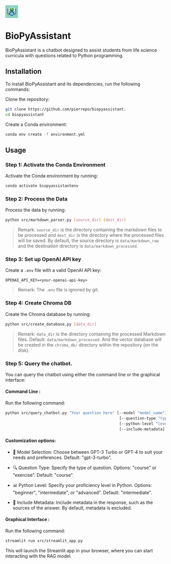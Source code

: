 
<div style="display: flex; align-items: left;">
  <img src="data/logo.webp" alt="Logo" width="40" height="40">
</div>

# BioPyAssistant

BioPyAssistant is a chatbot designed to assist students from life science curricula with questions related to Python programming.


## Installation

To install BioPyAssistant and its dependencies, run the following commands:

Clone the repository:

```bash
git clone https://github.com/pierrepo/biopyassistant.
cd biopyassistant
```

Create a Conda environment:

```bash
conda env create -f environment.yml
```


## Usage

### Step 1: Activate the Conda Environment

Activate the Conda environment by running:

```bash
conda activate biopyassistantenv
```

### Step 2: Process the Data

Process the data by running:

```bash
python src/markdown_parser.py [source_dir] [dest_dir]
```

> Remark: `source_dir` is the directory containing the markdown files to be processed and `dest_dir` is the directory where the processed files will be saved. By default, the source directory is `data/markdown_raw` and the destination directory is `data/markdown_processed`.

### Step 3: Set up OpenAI API key

Create a `.env` file with a valid OpenAI API key:

```text
OPENAI_API_KEY=<your-openai-api-key>
```

> Remark: The `.env` file is ignored by git.

### Step 4: Create Chroma DB

Create the Chroma database by running:

```bash
python src/create_database.py [data_dir]
```

> Remark: `data_dir` is the directory containing the processed Markdown files. Default: `data/markdown_processed`. And the vector database will be created in the `chroma_db/` directory within the repository (on the disk).

### Step 5: Query the chatbot.

You can query the chatbot using either the command line or the graphical interface:


#### **Command Line** :

Run the following command:

```bash
python src/query_chatbot.py "Your question here" [--model "model_name"]
                                                  [--question-type "type"]
                                                  [--python-level "level"] 
                                                  [--include-metadata]
```

#### Customization options:

- 🤖 Model Selection: Choose between GPT-3 Turbo or GPT-4 to suit your needs and preferences. Default: "gpt-3-turbo".

- 🔍 Question Type: Specify the type of question. Options: "course" or "exercise". Default: "course".

- 📊 Python Level: Specify your proficiency level in Python. Options: "beginner", "intermediate", or "advanced". Default: "intermediate".

- 📝 Include Metadata: Include metadata in the response, such as the sources of the answer. By default, metadata is excluded.

#### **Graphical Interface** :

Run the following command:

```bash
streamlit run src/streamlit_app.py
```

This will launch the Streamlit app in your browser, where you can start interacting with the RAG model.